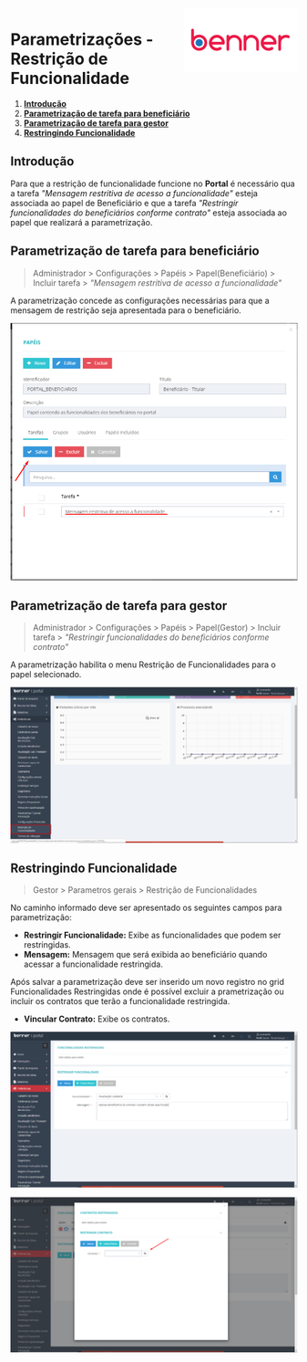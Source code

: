 <img src="../../src/images/benner_rgb.png" align="right"/>

# Parametrizações - Restrição de Funcionalidade

1.  **[Introdução](#introdução)**
2.  **[Parametrização de tarefa para beneficiário](#parametrização-de-tarefa-para-beneficiário)**
3.  **[Parametrização de tarefa para gestor](#parametrização-de-tarefa-para-gestor)**
4.  **[Restringindo Funcionalidade](#restringindo-funcionalidade)**

## Introdução

Para que a restrição de funcionalidade funcione no **Portal** é necessário qua a tarefa *"Mensagem restritiva de acesso a funcionalidade"* esteja associada ao papel de Beneficiário e que a tarefa *"Restringir funcionalidades do beneficiários conforme contrato"* esteja associada ao papel que realizará a parametrização.

## Parametrização de tarefa para beneficiário

> Administrador > Configurações > Papéis > Papel(Beneficiário) > Incluir tarefa > *"Mensagem restritiva de acesso a funcionalidade"*

A parametrização concede as configurações necessárias para que a mensagem de restrição seja apresentada para o beneficiário.

![001](src/images/001.png)

## Parametrização de tarefa para gestor

> Administrador > Configurações > Papéis > Papel(Gestor) > Incluir tarefa > *"Restringir funcionalidades do beneficiários conforme contrato"*

A parametrização habilita o menu Restrição de Funcionalidades para o papel selecionado. 

![002](src/images/002.png)

## Restringindo Funcionalidade

> Gestor > Parametros gerais > Restrição de Funcionalidades

No caminho informado deve ser apresentado os seguintes campos para parametrização:

* **Restringir Funcionalidade:** Exibe as funcionalidades que podem ser restringidas.
* **Mensagem:** Mensagem que será exibida ao beneficiário quando acessar a funcionalidade restringida.

Após salvar a parametrização deve ser inserido um novo registro no grid Funcionalidades Restringidas onde é possível excluir a prametrização ou incluir os contratos que terão a funcionalidade restringida.

* **Vincular Contrato:** Exibe os contratos.

![003](src/images/003.png)

![004](src/images/004.png)
